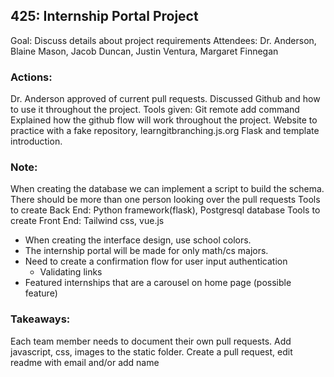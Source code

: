 ## 425: Internship Portal Project
Goal: Discuss details about project requirements
Attendees: Dr. Anderson, Blaine Mason, Jacob Duncan, Justin Ventura, Margaret Finnegan

### Actions: 
Dr. Anderson approved of current pull requests. 
Discussed Github and how to use it throughout the project. 
Tools given: 
Git remote add command
Explained how the github flow will work throughout the project. 
Website to practice with a fake repository, learngitbranching.js.org
Flask and template introduction. 

### Note: 
When creating the database we can implement a script to build the schema. 
There should be more than one person looking over the pull requests
Tools to create Back End: 
Python framework(flask), Postgresql database
Tools to create Front End: 
Tailwind css, vue.js
-  When creating the interface design, use school colors. 
- The internship portal will be made for only math/cs majors. 
- Need to create a confirmation flow for user input authentication
	- Validating links
- Featured internships that are a carousel on home page (possible feature) 

### Takeaways: 

Each team member needs to document their own pull requests. 
Add javascript, css, images to the static folder. 
Create a pull request, edit readme with email and/or add name
